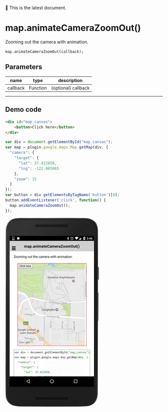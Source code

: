 :green_heart: This is the latest document.

# map.animateCameraZoomOut()

Zooming out the camera with animation.

```
map.animateCameraZoomOut(callback);
```

## Parameters

name     | type      | description
---------|-----------|----------------------
callback | Function  | (optional) callback
--------------------------------------------

## Demo code

```html
<div id="map_canvas">
    <button>Click here</button>
</div>
```

```js
var div = document.getElementById("map_canvas");
var map = plugin.google.maps.Map.getMap(div, {
  "camera": {
    "target": {
      "lat": 37.422858,
      "lng": -122.085065
    },
    "zoom": 15
  }
});
var button = div.getElementsByTagName('button')[0];
button.addEventListener('click', function() {
  map.animateCameraZoomOut();
});
```

![](image.gif)
